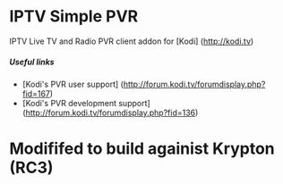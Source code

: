 # IPTV Simple PVR
IPTV Live TV and Radio PVR client addon for [Kodi] (http://kodi.tv)

##### Useful links

* [Kodi's PVR user support] (http://forum.kodi.tv/forumdisplay.php?fid=167)
* [Kodi's PVR development support] (http://forum.kodi.tv/forumdisplay.php?fid=136)

# Modififed to build againist Krypton (RC3)
